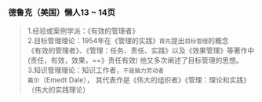 ### 德鲁克（美国）懒人13 ~ 14页
>   1.经验或案例学派：《有效的管理者》    
    2.目标管理理论：1954年在《管理的实践》`首先`提出`目标管理`的概念      
        《有效的管理者》、《管理：任务、责任、实践》以及《效果管理》等著作中       
        (责任，有效，效果，==》责任有效)
         他又多次阐述了目标管理的思想。  
    3.知识管理理论：知识工作者，`不是脑力劳动者`    
>   `戴尔`（Emedt Dale）， 其代表作是《伟大的组织者》《管理：理论和实践》
    （伟大的实践理论）  

          